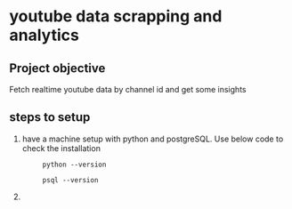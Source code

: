 # youtube data scrapping and analytics

## Project objective
Fetch realtime youtube data by channel id and get some insights 


## steps to setup

1. have a machine setup with python and postgreSQL. Use below code to check the installation

            python --version

            psql --version

2.